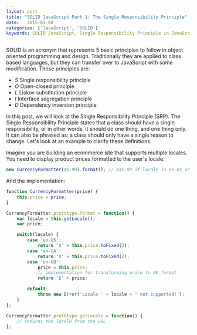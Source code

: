 ```yaml
---
layout: post
title: "SOLID JavaScript Part 1: The Single Responsibility Principle"
date:   2015-01-08
categories: ['JavaScript', 'SOLID']
keywords: SOLID JavaScript, Single Responsibility Principle in JavaScript, SOLID Principles in JavaScript
---
```


SOLID is an acronym that represents 5 basic principles to follow in object oriented programming and design. Traditionally they are applied to class based languages, but they can transfer over to JavaScript with some modification. These principles are:

* _S_ Single responsibility principle
* _O_ Open-closed principle
* _L_ Liskov substitution principle
* _I_ Interface segregation principle
* _D_ Dependency inversion principle

In this post, we will look at the Single Responsibility Principle (SRP). The Single Responsibility Principle states that a class should have a single responsibility, or in other words, it should do one thing, and one thing only. It can also be phrased as: a class should only have a single reason to change. Let's look at an example to clarify these definitions.

Imagine you are building an ecommerce site that supports multiple locales. You need to display product prices formatted to the user's locale.

```js
new CurrencyFormatter(45.99).format(); // $45.99 if locale is en-US or en-CA
```

And the implementation:

```js
function CurrencyFormatter(price) {
	this.price = price;
}

CurrencyFormatter.prototype.format = function() {
	var locale = this.getLocale();
	var price;

	switch(locale) {
		case 'en-US':
			return '$' + this.price.toFixed(2);
		case 'en-CA':
			return '$' + this.price.toFixed(2);
		case 'en-GB':
			price = this.price;
			// implementation for transforming price to UK format
			return '£' + price;

		default:
			throw new Error('Locale ' + locale + ' not supported!');
	}
};

CurrencyFormatter.prototype.getLocale = function() {
	// returns the locale from the URL
};
```